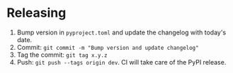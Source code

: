 # Releasing

1. Bump version in `pyproject.toml` and update the changelog
   with today's date.
2. Commit: `git commit -m "Bump version and update changelog"`
3. Tag the commit: `git tag x.y.z`
4. Push: `git push --tags origin dev`. CI will take care of the
   PyPI release.
